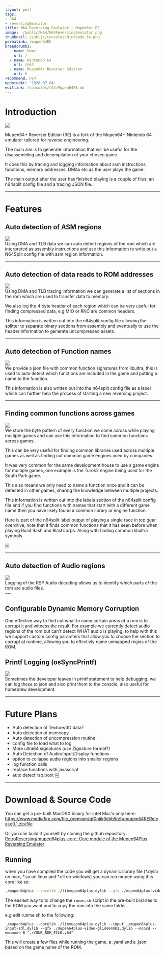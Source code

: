 ```yaml
---
layout: post
tags: 
- n64
- reversingEmulator
title: N64 Reversing Emulator - Mupen64+ RE
image:  /public/N64/N64ReversingEmulator.png
thumbnail: /public/consoles/Nintendo 64.png
permalink: /mupen64RE
breadcrumbs:
  - name: Home
    url: /
  - name: Nintendo 64
    url: /n64
  - name: Mupen64+ Reverser Edition
    url: #
recommend: n64
updatedAt: '2020-07-04'
editlink: /consoles/n64/Mupen64RE.md
---
```


# Introduction
<section class="postSection">
<img src="/public/mupenRE/MupenN64ReversingEmulator.png" class="wow slideInLeft postImage" />
  <div markdown="1">

Mupen64+ Reverser Edition (RE) is a fork of the Mupen64+ Nintendo 64 emulator tailored for reverse engineering.

The main aim is to generate information that will be useful for the disassembling and decompilation of your chosen game.

It does this by tracing and logging information about asm instructions, functions, memory addresses, DMAs etc as the user plays the game.

The main output after the user has finished playing is a couple of files: an n64split config file and a tracing JSON file.
</div>
</section>

---

# Features

## Auto detection of ASM regions
<section class="postSection">
<img src="/public/mupenRE/Mupen64+ RE ASM regions.jpeg" class="wow bounceInUp postImage" />
  <div markdown="1">
Using DMA and TLB data we can auto detect regions of the rom which are interpreted as assembly instructions and use this information to write out a N64Split config file with asm region information. 
  </div>
</section>

---

## Auto detection of data reads to ROM addresses
<section class="postSection">
  <img src="/public/mupenRE/MupenRE headers.png" class="wow bounceInUp postImage" />
<div markdown="1">
Using DMA and TLB tracing information we can generate a list of sections in the rom which are used to transfer data to memory.

We also log the 4 byte header of each region which can be very useful for finding compressed data, e.g MIO or RNC are common headers.

This information is written out into the n64split config file allowing the splitter to separate binary sections from assembly and eventually to use the header information to generate uncompressed assets.
</div>
</section>

---

## Auto detection of Function names
<section class="postSection">
  <img src="/public/mupenRE/mupenRE Library.png" class="wow bounceInUp postImage" />
<div markdown="1">
  We provide a json file with common function signatures from libultra, this is used to auto detect which functions are included in the game and putting a name to the function.

  This information is also written out into the n64split config file as a label which can further help the process of starting a new reversing project.
</div>
</section>

---

## Finding common functions across games
<section class="postSection">
  <img src="/public/mupenRE/Mupen64+ RE Common Functions.jpeg" class="wow bounceInUp postImage" />

<div markdown="1">
We store the byte pattern of every function we come across while playing multiple games and can use this information to find common functions across games. 

This can be very useful for finding common libraries used across multiple games as well as finding out common game engines used by companies.

It was very common for the same development house to use a game engine for multiple games, one example is the Turok2 engine being used for the South Park game.

This also means we only need to name a function once and it can be detected in other games, sharing the knowledge between multiple projects.

This information is written out into the labels section of the n64split config file and if you find functions with names that start with a different game name then you have likely found a common library or engine function.

Here is part of the n64split label output of playing a single race in top gear overdrive, note that it finds common functions that it has seen before when playing Road Rash and BlastCorps. Along with finding common libultra symbols.
</div>
￼</section>

---

## Auto detection of Audio regions
<section class="postSection">
<img src="/public/mupenRE/Mupen64+ Reversers Edition.jpeg" class="wow bounceInUp postImage" />
<div markdown="1">
  Logging of the RSP Audio decoding allows us to identify which parts of the rom are audio files.
 </div>
</section>
---

## Configurable Dynamic Memory Corruption
<section class="postSection">
<div markdown="1">
One effective way to find out what to name certain areas of a rom is to corrupt it and witness the result. For example we currently detect audio regions of the rom but can't detect WHAT audio is playing, to help with this we support custom config paramters that allow you to choose the section to corrupt at runtime, allowing you to effectivly name unmapped regios of the ROM.
  </div>
</section>

## Printf Logging (osSyncPrintf)
<section class="postSection">
  <img src="/public/mupenRE/MupenRE printfs.png" class="wow bounceInUp postImage" />
<div markdown="1">
  Sometimes the developer leaves in printf statement to help debugging, we can log these to json and also print them to the console, also useful for homebrew development.
</div>
</section>

---

# Future Plans
* Auto detection of Texture/3D data?
* Auto detection of memcopy
* Auto detection of uncompression routine
* config file to load what to log
* More ultra64 signatures (use Zignature format?)
* Auto Detection of Audio/Input/Display functions
* option to collapse audio regions into smaller regions
* log function calls
* replace functions with javascript
* auto detect rsp.boot
￼
---
# Download & Source Code

You can get a pre-built MacOSX binary for intel Mac's only here:
https://www.mediafire.com/file_premium/qf0niik9ebb5rzh/mupen64RERelease0.1.zip/file

Or you can build it yourself by cloning the github repository: [RetroReversing/mupen64plus-core: Core module of the Mupen64Plus Reversing Emulator](https://github.com/RetroReversing/mupen64plus-core)

## Running
when you have compiled the code you will get a dynamic library file (*.dylib on mac, *.so on linux and *.dll on windows) you can run mupen using this core like so:
```bash
./mupen64plus --corelib ./libmupen64plus.dylib --gfx ./mupen64plus-video-glide64mk2.dylib --noosd ./example.v64
```

The easiest way to to change the `runme.sh` script in the pre-built binaries to the ROM you want and to copy the rom into the same folder.

e.g edit runme.sh to the following:
```
./mupen64plus --corelib ./libmupen64plus.dylib --input ./mupen64plus-input-sdl.dylib --gfx ./mupen64plus-video-glide64mk2.dylib --noosd --emumode 0 "./YOUR_ROM_FILE.v64"
```

This will create a few files while running the game, a .yaml and a .json based on the game name of the ROM.
